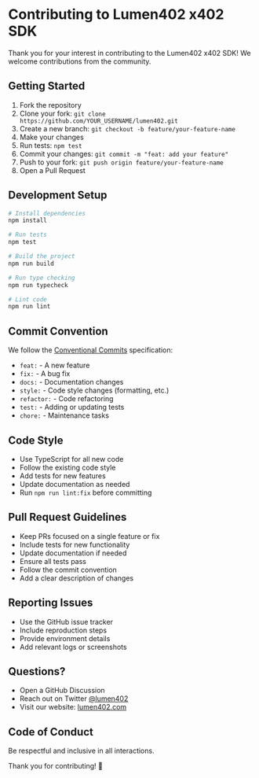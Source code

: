 # Contributing to Lumen402 x402 SDK

Thank you for your interest in contributing to the Lumen402 x402 SDK! We welcome contributions from the community.

## Getting Started

1. Fork the repository
2. Clone your fork: `git clone https://github.com/YOUR_USERNAME/lumen402.git`
3. Create a new branch: `git checkout -b feature/your-feature-name`
4. Make your changes
5. Run tests: `npm test`
6. Commit your changes: `git commit -m "feat: add your feature"`
7. Push to your fork: `git push origin feature/your-feature-name`
8. Open a Pull Request

## Development Setup

```bash
# Install dependencies
npm install

# Run tests
npm test

# Build the project
npm run build

# Run type checking
npm run typecheck

# Lint code
npm run lint
```

## Commit Convention

We follow the [Conventional Commits](https://www.conventionalcommits.org/) specification:

- `feat:` - A new feature
- `fix:` - A bug fix
- `docs:` - Documentation changes
- `style:` - Code style changes (formatting, etc.)
- `refactor:` - Code refactoring
- `test:` - Adding or updating tests
- `chore:` - Maintenance tasks

## Code Style

- Use TypeScript for all new code
- Follow the existing code style
- Add tests for new features
- Update documentation as needed
- Run `npm run lint:fix` before committing

## Pull Request Guidelines

- Keep PRs focused on a single feature or fix
- Include tests for new functionality
- Update documentation if needed
- Ensure all tests pass
- Follow the commit convention
- Add a clear description of changes

## Reporting Issues

- Use the GitHub issue tracker
- Include reproduction steps
- Provide environment details
- Add relevant logs or screenshots

## Questions?

- Open a GitHub Discussion
- Reach out on Twitter [@lumen402](https://x.com/lumen402)
- Visit our website: [lumen402.com](https://lumen402.com)

## Code of Conduct

Be respectful and inclusive in all interactions.

Thank you for contributing! 🚀

